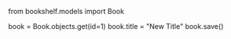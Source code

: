 from bookshelf.models import Book

book = Book.objects.get(id=1)
book.title = "New Title"
book.save()
